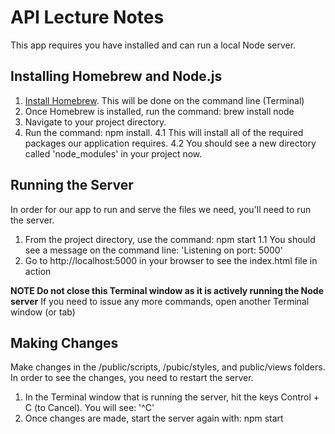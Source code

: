# API Lecture Notes
This app requires you have installed and can run a local Node server.

## Installing Homebrew and Node.js
1. [Install Homebrew](http://brew.sh/). This will be done on the command line (Terminal)
2. Once Homebrew is installed, run the command: brew install node
3. Navigate to your project directory.
4. Run the command: npm install.
4.1 This will install all of the required packages our application requires.
4.2 You should see a new directory called 'node_modules' in your project now.

## Running the Server
In order for our app to run and serve the files we need, you'll need to run the server.

1. From the project directory, use the command: npm start
1.1 You should see a message on the command line: 'Listening on port: 5000'
2. Go to http://localhost:5000 in your browser to see the index.html file in action

**NOTE Do not close this Terminal window as it is actively running the Node server**
If you need to issue any more commands, open another Terminal window (or tab)

## Making Changes
Make changes in the /public/scripts, /pubic/styles, and public/views folders. In order to see the changes, you need to restart the server.

1. In the Terminal window that is running the server, hit the keys Control + C (to Cancel). You will see: '^C'
2. Once changes are made, start the server again with: npm start